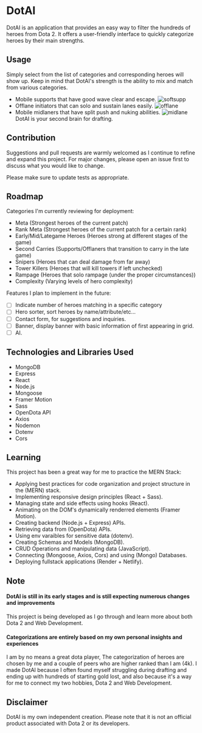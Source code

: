 # DotAI
DotAI is an application that provides an easy way to filter the hundreds of heroes from Dota 2. It offers a user-friendly interface to quickly categorize heroes by their main strengths.


## Usage
Simply select from the list of categories and corresponding heroes will show up. Keep in mind that DotAI's strength is the ability to mix and match from various categories.
- Mobile supports that have good wave clear and escape.
  ![softsupp](https://github.com/css-enjoyer/DotAI/assets/93821791/ce0084b6-7fc2-4af3-815e-f30310a78468)
- Offlane initiators that can solo and sustain lanes easily.
  ![offlane](https://github.com/css-enjoyer/DotAI/assets/93821791/b34aee5f-8f0e-4204-ac80-b5be8f8f0a15)
- Mobile midlaners that have split push and nuking abilities.
  ![midlane](https://github.com/css-enjoyer/DotAI/assets/93821791/67c376a9-65ea-4643-903c-1afe50d7702a)
DotAI is your second brain for drafting.

## Contribution
Suggestions and pull requests are warmly welcomed as I continue to refine and expand this project. For major changes, please open an issue first
to discuss what you would like to change.

Please make sure to update tests as appropriate.

## Roadmap
Categories I'm currently reviewing for deployment:
- Meta (Strongest heroes of the current patch)
- Rank Meta (Strongest heroes of the current patch for a certain rank)
- Early/Mid/Lategame Heroes (Heroes strong at different stages of the game)
- Second Carries (Supports/Offlaners that transition to carry in the late game)
- Snipers (Heroes that can deal damage from far away)
- Tower Killers (Heroes that will kill towers if left unchecked)
- Rampage (Heroes that solo rampage (under the proper circumstances))
- Complexity (Varying levels of hero complexity)

Features I plan to implement in the future:
- [ ] Indicate number of heroes matching in a specific category
- [ ] Hero sorter, sort heroes by name/attribute/etc...
- [ ] Contact form, for suggestions and inquiries.
- [ ] Banner, display banner with basic information of first appearing in grid.
- [ ] AI.

## Technologies and Libraries Used
- MongoDB
- Express
- React
- Node.js
- Mongoose
- Framer Motion
- Sass
- OpenDota API
- Axios
- Nodemon
- Dotenv
- Cors

## Learning
This project has been a great way for me to practice the MERN Stack:
- Applying best practices for code organization and project structure in the (MERN) stack.
- Implementing responsive design principles (React + Sass).
- Managing state and side effects using hooks (React).
- Animating on the DOM's dynamically renderred elements (Framer Motion).
- Creating backend (Node.js + Express) APIs.
- Retrieving data from (OpenDota) APIs.
- Using env varaibles for sensitive data (dotenv).
- Creating Schemas and Models (MongoDB).
- CRUD Operations and manipulating data (JavaScript).
- Connecting (Mongoose, Axios, Cors) and using (Mongo) Databases.
- Deploying fullstack applications (Render + Netlify).

## Note
#### DotAI is still in its early stages and is still expecting numerous changes and improvements
This project is being developed as I go through and learn more about both Dota 2 and Web Development.

#### Categorizations are entirely based on my own personal insights and experiences
I am by no means a great dota player, The categorization of heroes are chosen by me and a couple of peers who are higher ranked than I am (4k). I made DotAI because I often found myself struggling during drafting and ending up with hundreds of starting gold lost, and also because it's a way for me to connect my two hobbies, Dota 2 and Web Development.

## Disclaimer
DotAI is my own independent creation. Please note that it is not an official product associated with Dota 2 or its developers.
